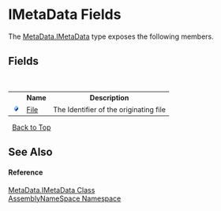 # IMetaData Fields
 

The <a href="8a18d4bc-7296-ed41-0dcf-8b92542f6855">MetaData.IMetaData</a> type exposes the following members.


## Fields
&nbsp;<table><tr><th></th><th>Name</th><th>Description</th></tr><tr><td>![Public field](media/pubfield.gif "Public field")</td><td><a href="7560c485-b371-2620-8343-b172a5cfd996">File</a></td><td>
The Identifier of the originating file</td></tr></table>&nbsp;
<a href="#imetadata-fields">Back to Top</a>

## See Also


#### Reference
<a href="8a18d4bc-7296-ed41-0dcf-8b92542f6855">MetaData.IMetaData Class</a><br /><a href="6bcc80ef-5cfd-db5f-1eb2-7297d1c16397">AssemblyNameSpace Namespace</a><br />